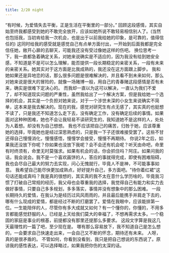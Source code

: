 ```yaml
---
title: 2/20 night 
---
```


“有时候，为爱情失去平衡，正是生活在平衡里的一部分。”
回顾这段感情，其实自始至终我都感受到她的不敢完全放开，应该如她所说不敢轻易相信别人了。(当然也包括我，当初肯给我一次机会，也是出于以前我给她的印象，是可靠的，值得信任的)
这同时给我的感受就是感觉自己有点单方面付出，一开始到后面我都是完全信任她，敞开心扉的去聊天，可能我还没有受过像她这样的伤吧。
换位思考一下，我一直都急着确定关系，对她来说确实是不适应的，因为我没有给到她安全感，不知道是不是可以怎么理解，能否提供一段长期稳定的亲密关系，一段有未来的亲密关系。她其实对于这方面是比我成熟的，我还没在这方面跟上脚步。
我和她如果还是异地恋的话，那么很多问题是很难解决的，并且看不到未来如何，那么对她来说是很大的冒险的，就像一场赌博一般，用自己的青春赌这段感情是否有未来，确实是很难下定决心的。
而我却一直以为这可以解决，一直认为我们不爱了，却不知道现实问题的严重性，虽然我给出了一个解决方案，但是我给她一个选择的机会，其实是一个负担对她来说，对于一个涉世未深的小女生来说确实不简单，这本来是我去解决的。现在的我，感觉对研究生有点无感了，其实真的也挺想不读了，只是我还不知道怎么走下去，没有确定工作，没有确定后续的事情。如果面对这种种困难，她也不会让我轻易不读研究生的，我知道她不是这样的人，处处为人着想。却没有为自己想想。
我也不应该把自己的痛苦，归咎于她，应该尊重她的选择，毕竟她也是经过深思熟虑的，只是我一下子还很难接受罢了。这些不甘还得自己慢慢消化，慢慢感悟，慢慢学会接受，慢慢不再期待。
你说2年之后，如果我还没放下你呢？你如果也没放下我呢？会不会还有机会呢？听天由命吧，命里有时终须有，命里无时莫强求。如果有机会的话，你会抓住吗？阿庄。如果问我的话，我会说会。我不是一个喜欢画饼的人，答应的事就得完成，即使有困难阻碍，我也会尽自己最大的努力去实现，问心无愧就行，毕竟人不是神，不可能事事如意。
我希望自己能尽快更加成熟点，好好提升自己，多方面吧。"待你着红裙"这句话还能成真吗？我是真的很想的，其实真的我不太在意什么学历啥的，毕竟我习惯了打破自己常规的经历，我父母也会尊重我的选择，我觉得自己有能力和实力去做好事情，只要自己多多规划，多多落实，事情并没有想象中的那么困难。
一段长期持久的爱情，在我认为是经历过风风雨雨的，并且最后能携手并肩走下去的，哪有什么现成的爱情，都是经过不断的打磨罢了。爱情在我眼中，应该能排第一位。一生能陪伴的人，尽管你有多大成就又如何？有一个懂你的，你懂的，不用多言都能感觉舒服的人，已经是上天给我们莫大的幸福了，不想再需求太多。一个稳固的家庭是事业的根基，前提都没有那里还提那么多要求。
这段文字算是我这几天最理性的一篇了吧，至少现在是。
哪有那么容易放下，我不知道自己是怎么想的，一会要求自己快速走出来，一会自己又不断的怀念，期待还有未来。
人呀，真的是很矛盾的。
不管如何，你看到没看到，我只是把自己想说的东西说了。原谅我的感性表达，可以选择略过，如果我把你伤的太深的话。